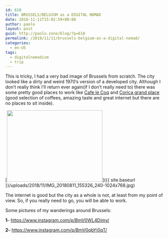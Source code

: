 ```yaml
---
id: 618
title: BRUSSELS/BELGIUM as a DIGITAL NOMAD
date: 2018-11-11T15:02:59+00:00
author: paolo
layout: post
guid: http://paolo.zone/blog/?p=618
permalink: /2018/11/11/brussels-belgium-as-a-digital-nomad/
categories:
  - en-US
tags:
  - digitalnomadism
  - trip
---
```

This is tricky, I had a very bad image of Brussels from scratch. The city looked like a dirty and weird 1970&#8217;s version of a developed city. Although I don&#8217;t really think I&#8217;ll return ever again(if I don&#8217;t really need to) there was some pretty good places to work like [Cafe le Coq](https://www.facebook.com/CafeLeCoq/) and [Corica grand place](https://corica.be/en/location/corica-brussel-2223) (good selection of coffees, amazing taste and great internet but there are no places to sit inside).

[<img src="{{ site.baseurl }}/uploads/2018/11/IMG_20180811_155326_240-300x225.jpg" alt="" width="300" height="225" class="alignnone size-medium wp-image-619" srcset="{{ site.baseurl }}/uploads/2018/11/IMG_20180811_155326_240-300x225.jpg 300w, {{ site.baseurl }}/uploads/2018/11/IMG_20180811_155326_240-768x576.jpg 768w, {{ site.baseurl }}/uploads/2018/11/IMG_20180811_155326_240-1024x768.jpg 1024w" sizes="(max-width: 300px) 100vw, 300px" />]({{ site.baseurl }}/uploads/2018/11/IMG_20180811_155326_240-1024x768.jpg)

The internet is good but the city as a whole is not, at least from my point of view. So, if you really need to go, you will be able to work.

Some pictures of my wanderings around Brussels:

**1**&#8211; <a href="https://www.instagram.com/p/BmV0WL4Dimy/" rel="noopener" target="_blank">https://www.instagram.com/p/BmV0WL4Dimy/</a>

**2**&#8211; <a href="https://www.instagram.com/p/BmV0qbYj0qT/" rel="noopener" target="_blank">https://www.instagram.com/p/BmV0qbYj0qT/</a>

